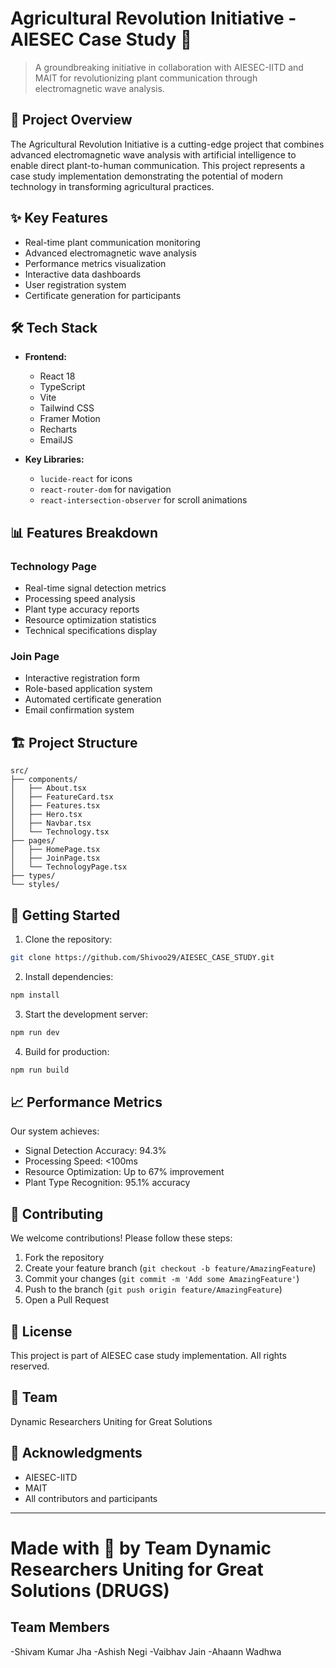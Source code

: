 # Agricultural Revolution Initiative - AIESEC Case Study 🌱

> A groundbreaking initiative in collaboration with AIESEC-IITD and MAIT for revolutionizing plant communication through electromagnetic wave analysis.

## 🚀 Project Overview

The Agricultural Revolution Initiative is a cutting-edge project that combines advanced electromagnetic wave analysis with artificial intelligence to enable direct plant-to-human communication. This project represents a case study implementation demonstrating the potential of modern technology in transforming agricultural practices.

## ✨ Key Features

- Real-time plant communication monitoring
- Advanced electromagnetic wave analysis
- Performance metrics visualization
- Interactive data dashboards
- User registration system
- Certificate generation for participants

## 🛠️ Tech Stack

- **Frontend:**
  - React 18
  - TypeScript
  - Vite
  - Tailwind CSS
  - Framer Motion
  - Recharts
  - EmailJS

- **Key Libraries:**
  - `lucide-react` for icons
  - `react-router-dom` for navigation
  - `react-intersection-observer` for scroll animations

## 📊 Features Breakdown

### Technology Page
- Real-time signal detection metrics
- Processing speed analysis
- Plant type accuracy reports
- Resource optimization statistics
- Technical specifications display

### Join Page
- Interactive registration form
- Role-based application system
- Automated certificate generation
- Email confirmation system

## 🏗️ Project Structure

```
src/
├── components/
│   ├── About.tsx
│   ├── FeatureCard.tsx
│   ├── Features.tsx
│   ├── Hero.tsx
│   ├── Navbar.tsx
│   └── Technology.tsx
├── pages/
│   ├── HomePage.tsx
│   ├── JoinPage.tsx
│   └── TechnologyPage.tsx
├── types/
└── styles/
```

## 🚀 Getting Started

1. Clone the repository:
```bash
git clone https://github.com/Shivoo29/AIESEC_CASE_STUDY.git
```

2. Install dependencies:
```bash
npm install
```

3. Start the development server:
```bash
npm run dev
```

4. Build for production:
```bash
npm run build
```

## 📈 Performance Metrics

Our system achieves:
- Signal Detection Accuracy: 94.3%
- Processing Speed: <100ms
- Resource Optimization: Up to 67% improvement
- Plant Type Recognition: 95.1% accuracy

## 🤝 Contributing

We welcome contributions! Please follow these steps:

1. Fork the repository
2. Create your feature branch (`git checkout -b feature/AmazingFeature`)
3. Commit your changes (`git commit -m 'Add some AmazingFeature'`)
4. Push to the branch (`git push origin feature/AmazingFeature`)
5. Open a Pull Request

## 📄 License

This project is part of AIESEC case study implementation. All rights reserved.

## 👥 Team

Dynamic Researchers Uniting for Great Solutions

## 🙏 Acknowledgments

- AIESEC-IITD
- MAIT
- All contributors and participants

---
# Made with 💚 by Team Dynamic Researchers Uniting for Great Solutions (DRUGS)
## Team Members
-Shivam Kumar Jha
-Ashish Negi
-Vaibhav Jain
-Ahaann Wadhwa
